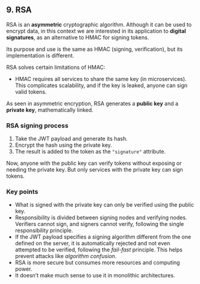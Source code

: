 ## 9. RSA

RSA is an **asymmetric** cryptographic algorithm. Although it can be used to encrypt data, in this context we are interested in its application to **digital signatures**, as an alternative to HMAC for signing tokens.

Its purpose and use is the same as HMAC (signing, verification), but its implementation is different.

RSA solves certain limitations of HMAC:

- HMAC requires all services to share the same key (in microservices). This complicates scalability, and if the key is leaked, anyone can sign valid tokens.

As seen in asymmetric encryption, RSA generates a **public key** and a **private key**, mathematically linked.

### RSA signing process

1. Take the JWT payload and generate its hash.  
2. Encrypt the hash using the private key.  
3. The result is added to the token as the `"signature"` attribute.

Now, anyone with the public key can verify tokens without exposing or needing the private key. But only services with the private key can sign tokens.

### Key points

- What is signed with the private key can only be verified using the public key.  
- Responsibility is divided between signing nodes and verifying nodes. Verifiers cannot sign, and signers cannot verify, following the single responsibility principle.  
- If the JWT payload specifies a signing algorithm different from the one defined on the server, it is automatically rejected and not even attempted to be verified, following the *fail-fast* principle. This helps prevent attacks like *algorithm confusion*.  
- RSA is more secure but consumes more resources and computing power.  
- It doesn’t make much sense to use it in monolithic architectures.
